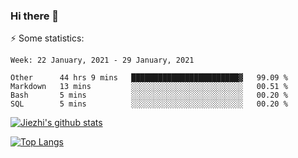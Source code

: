 ### Hi there 👋

⚡ Some statistics:

<!--START_SECTION:waka-->
```text
Week: 22 January, 2021 - 29 January, 2021

Other      44 hrs 9 mins   ████████████████████████▓   99.09 % 
Markdown   13 mins         ░░░░░░░░░░░░░░░░░░░░░░░░░   00.51 % 
Bash       5 mins          ░░░░░░░░░░░░░░░░░░░░░░░░░   00.20 % 
SQL        5 mins          ░░░░░░░░░░░░░░░░░░░░░░░░░   00.20 % 
```
<!--END_SECTION:waka-->

[![Jiezhi's github stats](https://github-readme-stats.vercel.app/api?username=Jiezhi&show_icons=true)](https://github.com/Jiezhi/github-readme-stats)

[![Top Langs](https://github-readme-stats.vercel.app/api/top-langs/?username=Jiezhi&hide=javascript,html)](https://github.com/Jiezhi/github-readme-stats)
<!--
**Jiezhi/Jiezhi** is a ✨ _special_ ✨ repository because its `README.md` (this file) appears on your GitHub profile.

Here are some ideas to get you started:

- 🔭 I’m currently working on ...
- 🌱 I’m currently learning ...
- 👯 I’m looking to collaborate on ...
- 🤔 I’m looking for help with ...
- 💬 Ask me about ...
- 📫 How to reach me: ...
- 😄 Pronouns: ...
- ⚡ Fun fact: ...
-->

